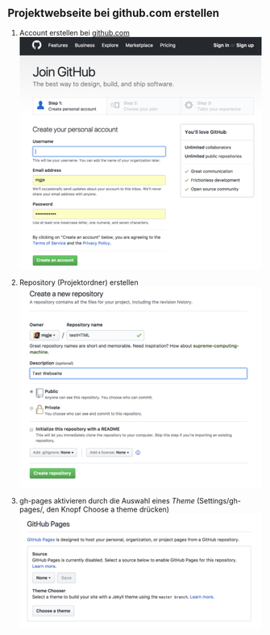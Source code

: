 ## Projektwebseite bei github.com erstellen

1. Account erstellen bei [github.com](https://gihub.com)
![](images/account.png)

1. Repository (Projektordner) erstellen
![](images/make_repository.png)

1. gh-pages aktivieren durch die Auswahl eines *Theme* (Settings/gh-pages/, den Knopf Choose a theme drücken)
![](images/choose_a_theme.png)


